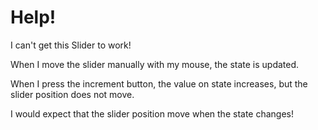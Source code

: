 # Help!

I can't get this Slider to work!

When I move the slider manually with my mouse, the state is updated.

When I press the increment button, the value on state increases, but the slider position does not move.

I would expect that the slider position move when the state changes!